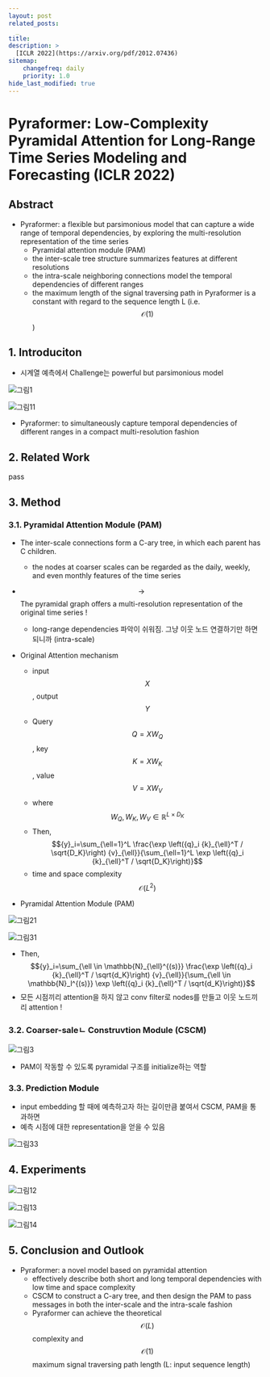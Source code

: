 ```yaml
---
layout: post
related_posts:
  _
title: 
description: >
  [ICLR 2022](https://arxiv.org/pdf/2012.07436)
sitemap:
    changefreq: daily
    priority: 1.0
hide_last_modified: true
---
```


# Pyraformer: Low-Complexity Pyramidal Attention for Long-Range Time Series Modeling and Forecasting (ICLR 2022)

## Abstract

- Pyraformer: a flexible but parsimonious model that can capture a wide range of temporal dependencies, by exploring the multi-resolution representation of the time series
  -  Pyramidal attention module (PAM)
    - the inter-scale tree structure summarizes features at different resolutions
    - the intra-scale neighboring connections model the temporal dependencies of different ranges
  - the maximum length of the signal traversing path in Pyraformer is a constant with regard to the sequence length L (i.e. $$\mathcal{O}(1)$$)

## 1. Introduciton

- 시계열 예측에서 Challenge는 powerful but parsimonious model

![그림1](/assets/img/timeseries/pyraformer/fig1.png)

![그림11](/assets/img/timeseries/pyraformer/table1.png)

- Pyraformer: to simultaneously capture temporal dependencies of different ranges in a compact multi-resolution fashion

## 2. Related Work

pass

## 3. Method

### 3.1. Pyramidal Attention Module (PAM)

- The inter-scale connections form a C-ary tree, in which each parent has C children.
  - the nodes at coarser scales can be regarded as the daily, weekly, and even monthly features of the time series
- $$\to$$ The pyramidal graph offers a multi-resolution representation of the original time series !
  - long-range dependencies 파악이 쉬워짐. 그냥 이웃 노드 연결하기만 하면 되니까 (intra-scale)

- Original Attention mechanism
  - input $$ X$$, output $$ Y$$
  - Query $${Q}={X} {W}_Q$$, key $${K}={X} {W}_K$$, value $${V}={X} {W}_V$$
  - where $${W}_Q, {W}_K, {W}_V \in \mathbb{R}^{L \times D_K}$$
  - Then, $${y}_i=\sum_{\ell=1}^L \frac{\exp \left({q}_i {k}_{\ell}^T / \sqrt{D_K}\right) {v}_{\ell}}{\sum_{\ell=1}^L \exp \left({q}_i {k}_{\ell}^T / \sqrt{D_K}\right)}$$
  -  time and space complexity $$\mathcal{O}(L^2)$$

- Pyramidal Attention Module (PAM)

![그림21](/assets/img/timeseries/pyraformer/fomula2.png)

![그림31](/assets/img/timeseries/pyraformer/myfig1.png)	

- Then, $${y}_i=\sum_{\ell \in \mathbb{N}_{\ell}^{(s)}} \frac{\exp \left({q}_i {k}_{\ell}^T / \sqrt{d_K}\right) {v}_{\ell}}{\sum_{\ell \in \mathbb{N}_l^{(s)}} \exp \left({q}_i {k}_{\ell}^T / \sqrt{d_K}\right)}$$
- 모든 시점끼리 attention을 하지 않고 conv filter로 nodes를 만들고 이웃 노드끼리 attention !

### 3.2. Coarser-saleㄴ Construvtion Module (CSCM)

![그림3](/assets/img/timeseries/pyraformer/fig3.png)

- PAM이 작동할 수 있도록 pyramidal 구조를 initialize하는 역할

### 3.3. Prediction Module

- input embedding 할 때에 예측하고자 하는 길이만큼 붙여서 CSCM, PAM을 통과하면
- 예측 시점에 대한 representation을 얻을 수 있음

![그림33](/assets/img/timeseries/pyraformer/myfig3.png)

## 4. Experiments

![그림12](/assets/img/timeseries/pyraformer/table2.png)

![그림13](/assets/img/timeseries/pyraformer/table3.png)

![그림14](/assets/img/timeseries/pyraformer/fig4.png)

## 5. Conclusion and Outlook

- Pyraformer: a novel model based on pyramidal attention
  - effectively describe both short and long temporal dependencies with low time and space complexity
  -  CSCM to construct a C-ary tree, and then design the PAM to pass messages in both the inter-scale and the intra-scale fashion
  -  Pyraformer can achieve the theoretical $$\mathcal{O}(L)$$ complexity and $$\mathcal{O}(1)$$ maximum signal traversing path length (L: input sequence length)

